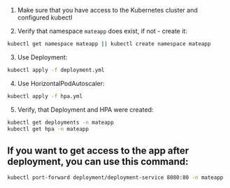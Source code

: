 1. Make sure that you have access to the Kubernetes cluster and configured kubectl

2. Verify that namespace `mateapp` does exist, if not - create it:

```bash
kubectl get namespace mateapp || kubectl create namespace mateapp
```

3. Use Deployment:

```bash
kubectl apply -f deployment.yml
```

4. Use HorizontalPodAutoscaler:

```bash
kubectl apply -f hpa.yml
```

5. Verify, that Deployment and HPA were created:

```bash
kubectl get deployments -n mateapp
kubectl get hpa -n mateapp
```

## If you want to get access to the app after deployment, you can use this command:

```bash
kubectl port-forward deployment/deployment-service 8080:80 -n mateapp
```
